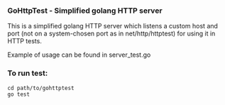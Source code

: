 
### GoHttpTest - Simplified golang HTTP server

This is a simplified golang HTTP server which listens a custom host and port (not on a system-chosen port as in net/http/httptest) for using it in HTTP tests.

Example of usage can be found in server_test.go

### To run test:

    cd path/to/gohttptest
    go test
